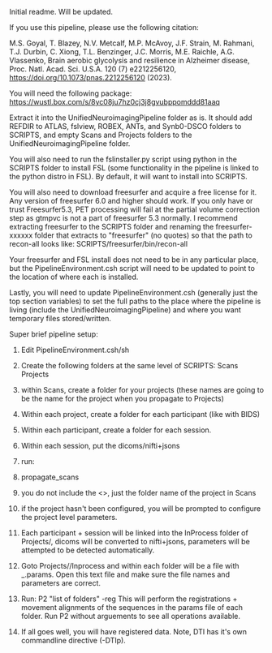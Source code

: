 Initial readme. Will be updated.

If you use this pipeline, please use the following citation:

M.S. Goyal, T. Blazey, N.V. Metcalf, M.P. McAvoy, J.F. Strain, M. Rahmani, T.J. Durbin, C. Xiong, T.L. Benzinger, J.C. Morris, M.E. Raichle, A.G. Vlassenko, Brain aerobic glycolysis and resilience in Alzheimer disease, Proc. Natl. Acad. Sci. U.S.A.
120 (7) e2212256120,
https://doi.org/10.1073/pnas.2212256120 (2023).


You will need the following package:
https://wustl.box.com/s/8yc08ju7hz0cj3j8gvubppomddd81aaq

Extract it into the UnifiedNeuroimagingPipeline folder as is. It should add REFDIR to ATLAS, fslview, ROBEX, ANTs, and Synb0-DSCO folders to SCRIPTS, and empty Scans and Projects folders to the UnifiedNeuroimagingPipeline folder.

You will also need to run the fslinstaller.py script using python in the SCRIPTS folder to install FSL (some functionality in the pipeline is linked to the python distro in FSL). By default, it will want to install into SCRIPTS.

You will also need to download freesurfer and acquire a free license for it. Any version of freesurfer 6.0 and higher should work. If you only have or trust Freesurfer5.3, PET processing will fail at the partial volume correction step as gtmpvc is not a part of freesurfer 5.3 normally. I recommend extracting freesurfer to the SCRIPTS folder and renaming the freesurfer-xxxxxx folder that extracts to "freesurfer" (no quotes) so that the path to recon-all looks like: SCRIPTS/freesurfer/bin/recon-all

Your freesurfer and FSL install does not need to be in any particular place, but the PipelineEnvironment.csh script will need to be updated to point to the location of where each is installed. 

Lastly, you will need to update PipelineEnvironment.csh (generally just the top section variables) to set the full paths to the place where the pipeline is living (include the UnifiedNeuroimagingPipeline) and where you want temporary files stored/written.

Super brief pipeline setup:

1) Edit PipelineEnvironment.csh/sh

2) Create the following folders at the same level of SCRIPTS:
    Scans
    Projects

3) within Scans, create a folder for your projects (these names are going to be the name for the project when you propagate to Projects)
4) Within each project, create a folder for each participant (like with BIDS)
5) Within each participant, create a folder for each session.
6) Within each session, put the dicoms/nifti+jsons
7) run:
8)   propagate_scans <project name>
9)    you do not include the <>, just the folder name of the project in Scans
10) if the project hasn't been configured, you will be prompted to configure the project level parameters.
11) Each participant + session will be linked into the InProcess folder of Projects/<project name>, dicoms will be converted to nifti+jsons, parameters will be attempted to be detected automatically.
12) Goto Projects/<project name>/Inprocess and within each folder will be a file with <participant name>_<session ID>.params. Open this text file and make sure the file names and parameters are correct.
13) Run:
      P2 "list of folders" -reg
      This will perform the registrations + movement alignments of the sequences in the params file of each folder. Run P2 without arguements to see all operations available.
14) If all goes well, you will have registered data. Note, DTI has it's own commandline directive (-DTIp).

